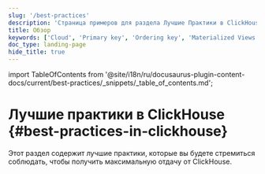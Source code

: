 ```yaml
---
slug: '/best-practices'
description: 'Страница примеров для раздела Лучшие Практики в ClickHouse'
title: Обзор
keywords: ['Cloud', 'Primary key', 'Ordering key', 'Materialized Views', 'Best Practices', 'Bulk Inserts', 'Asynchronous Inserts', 'Avoid Mutations', 'Avoid Nullable Columns', 'Avoid Optimize Final', 'Partitioning Key']
doc_type: landing-page
hide_title: true
---
```

import TableOfContents from '@site/i18n/ru/docusaurus-plugin-content-docs/current/best-practices/_snippets/_table_of_contents.md';


# Лучшие практики в ClickHouse {#best-practices-in-clickhouse}

Этот раздел содержит лучшие практики, которые вы будете стремиться соблюдать, чтобы получить максимальную отдачу от ClickHouse.

<TableOfContents/>